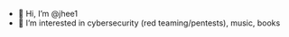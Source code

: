 - 👋 Hi, I’m @jhee1
- 👀 I’m interested in cybersecurity (red teaming/pentests), music, books


<!---
jhee1/jhee1 is a ✨ special ✨ repository because its `README.md` (this file) appears on your GitHub profile.
You can click the Preview link to take a look at your changes.
--->
